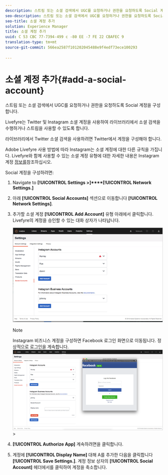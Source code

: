 ```yaml
---
description: 스트림 또는 소셜 검색에서 UGC를 요청하거나 권한을 요청하도록 Social 계정을 구성합니다.
seo-description: 스트림 또는 소셜 검색에서 UGC를 요청하거나 권한을 요청하도록 Social 계정을 구성합니다.
seo-title: 소셜 계정 추가
solution: Experience Manager
title: 소셜 계정 추가
uuid: C 53 CBC 77-7394-499 c -80 EE -7 FE 22 CBAFEC 9
translation-type: tm+mt
source-git-commit: 566ea2587f101202045488e9f4edf73ece100293

---
```



# 소셜 계정 추가{#add-a-social-account}

스트림 또는 소셜 검색에서 UGC를 요청하거나 권한을 요청하도록 Social 계정을 구성합니다.

Livefyre는 Twitter 및 Instagram 소셜 계정을 사용하여 라이브러리에서 소셜 검색을 수행하거나 스트림을 사용할 수 있도록 합니다.

라이브러리에서 Twitter 소셜 검색을 사용하려면 Twitter에서 계정을 구성해야 합니다.

Adobe Livefyre 사용 방법에 따라 Instagram는 소셜 계정에 대한 다른 규칙을 가집니다. Livefyre와 함께 사용할 수 있는 소셜 계정 유형에 대한 자세한 내용은 Instagram 계정 [정보를](/help/using/c-users-creating-accounts-with-studio-access/t-configure-social-accout-instagram/c-about-instagram-accounts.md#c_about_instagram_accounts)참조하십시오.

Social 계정을 구성하려면:

1. Navigate to **[!UICONTROL Settings >]****[!UICONTROL Network Settings.]**
1. 아래 **[!UICONTROL Social Accounts]** 섹션으로 이동합니다 **[!UICONTROL Network Settings]**.
1. 추가할 소셜 계정 **[!UICONTROL Add Account]** 유형 아래에서 클릭합니다. Livefyre의 계정을 승인할 수 있는 대화 상자가 나타납니다.

   ![](assets/i_settings_social_insta.png)

   >[!NOTE]
   >
   >Instagram 비즈니스 계정을 구성하면 Facebook 로그인 화면으로 이동됩니다. 정상적으로 로그인을 계속합니다. ![](assets/i_insta_biz_facebook_dialog.png) >

1. **[!UICONTROL Authorize App]** 계속하려면을 클릭합니다.
1. 계정에 **[!UICONTROL Display Name]** 대해 A를 추가한 다음을 클릭합니다 **[!UICONTROL Save Settings.]**. 계정 정보 상자의 **[!UICONTROL Social Account]** 헤더에서를 클릭하여 계정을 축소합니다.
